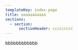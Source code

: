 ```yaml
---
templateKey: index-page
title: aaaaaaaaaaa
sections:
  - section:
      sectionHeader: ccccccccc
---
```

bbbbbbbbbbbb
